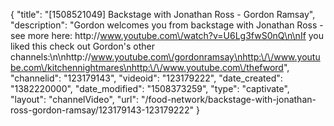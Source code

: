 {
    "title": "[1508521049] Backstage with Jonathan Ross - Gordon Ramsay",
    "description": "Gordon welcomes you from backstage with Jonathan Ross - see more here: http:\/\/www.youtube.com\/watch?v=U6Lg3fwS0nQ\n\nIf you liked this check out Gordon's other channels:\n\nhttp:\/\/www.youtube.com\/gordonramsay\nhttp:\/\/www.youtube.com\/kitchennightmares\nhttp:\/\/www.youtube.com\/thefword",
    "channelid": "123179143",
    "videoid": "123179222",
    "date_created": "1382220000",
    "date_modified": "1508373259",
    "type": "captivate",
    "layout": "channelVideo",
    "url": "\/food-network\/backstage-with-jonathan-ross-gordon-ramsay\/123179143-123179222"
}